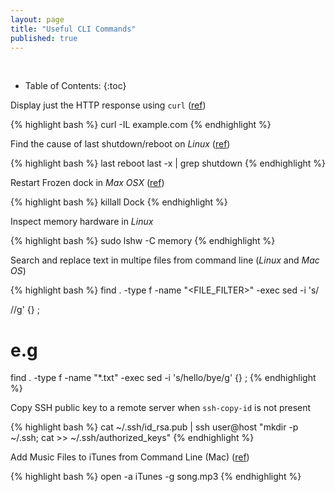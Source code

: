 ```yaml
---
layout: page
title: "Useful CLI Commands"
published: true
---
```

<p>&nbsp;</p>

* Table of Contents:
{:toc}

Display just the HTTP response using `curl` ([ref](http://beerpla.net/2010/06/10/how-to-display-just-the-http-response-code-in-cli-curl/))

{% highlight bash %}
curl -IL example.com
{% endhighlight %}

Find the cause of last shutdown/reboot on <em>Linux</em> ([ref](http://unix.stackexchange.com/a/10351))

{% highlight bash %}
last reboot
last -x | grep shutdown
{% endhighlight %}

Restart Frozen dock in <em>Max OSX</em> ([ref](http://www.maclife.com/article/howtos/how_restart_frozen_dock))

{% highlight bash %}
killall Dock
{% endhighlight %}

Inspect memory hardware in <em>Linux</em>

{% highlight bash %}
sudo lshw -C memory
{% endhighlight %}

Search and replace text in multipe files from command line (<em>Linux</em> and <em>Mac OS</em>)

{% highlight bash %}
find . -type f -name "<FILE_FILTER>" -exec sed -i 's/<SEARCH>/<REPLACE>/g' {} \;
# e.g
find . -type f -name "*.txt" -exec sed -i 's/hello/bye/g' {} \;
{% endhighlight %}

Copy SSH public key to a remote server when `ssh-copy-id` is not present

{% highlight bash %}
cat ~/.ssh/id_rsa.pub | ssh user@host "mkdir -p ~/.ssh; cat >> ~/.ssh/authorized_keys"
{% endhighlight %}

Add Music Files to iTunes from Command Line (Mac) ([ref](http://apple.stackexchange.com/questions/89234/adding-a-song-file-to-itunes-via-the-command-line-without-playing-the-file))

{% highlight bash %}
open -a iTunes -g song.mp3
{% endhighlight %}


